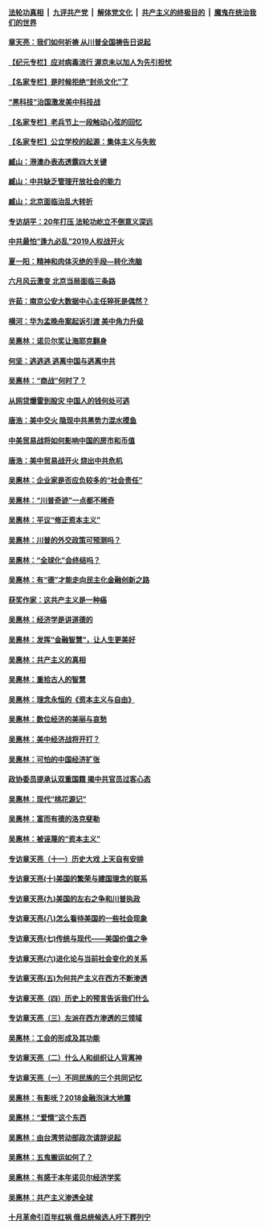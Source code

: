 

####  [法轮功真相](../../../../basic/blob/master/README.md?t=07081431) &nbsp;|&nbsp; [九评共产党](../../../../9ping.md/blob/master/README.md?t=07081431) &nbsp;|&nbsp; [解体党文化](../../../../jtdwh.md/blob/master/README.md?t=07081431)  &nbsp;|&nbsp; [共产主义的终极目的](../../../../gczydzjmd.md/blob/master/README.md?t=07081431) &nbsp;|&nbsp; [魔鬼在统治我们的世界](../../../../mgztzwmdsj.md/blob/master/README.md?t=07081431) 

#### [章天亮：我们如何祈祷 从川普全国祷告日说起](../pages/nsc423/n11944627.md?t=07081431) 

#### [【纪元专栏】应对病毒流行 渥京未以加人为先引担忧](../pages/nsc423/n11875714.md?t=07081431) 

#### [【名家专栏】是时候拒绝“封杀文化”了](../pages/nsc423/n11814093.md?t=07081431) 

#### [“黑科技”治国激发美中科技战](../pages/nsc423/n11638056.md?t=07081431) 

#### [【名家专栏】老兵节上一段触动心弦的回忆](../pages/nsc423/n11646016.md?t=07081431) 

#### [【名家专栏】公立学校的起源：集体主义与失败](../pages/nsc423/n11601833.md?t=07081431) 

#### [臧山：港澳办表态透露四大关键](../pages/nsc423/n11421628.md?t=07081431) 

#### [臧山：中共缺乏管理开放社会的能力](../pages/nsc423/n11407457.md?t=07081431) 

#### [臧山：北京面临治乱大转折](../pages/nsc423/n11406895.md?t=07081431) 

#### [专访胡平：20年打压 法轮功屹立不倒意义深远](../pages/nsc423/n11398800.md?t=07081431) 

#### [中共最怕“逢九必乱”2019人权战开火](../pages/nsc423/n11385248.md?t=07081431) 

#### [夏一阳：精神和肉体灭绝的手段—转化洗脑](../pages/nsc423/n11368250.md?t=07081431) 

#### [六月风云激变 北京当局面临三条路](../pages/nsc423/n11313668.md?t=07081431) 

#### [许茹：南京公安大数据中心主任猝死是偶然？](../pages/nsc423/n11064744.md?t=07081431) 

#### [横河：华为孟晚舟案起诉引渡 美中角力升级](../pages/nsc423/n11027230.md?t=07081431) 

#### [吴惠林：诺贝尔奖让海耶克翻身](../pages/nsc423/n10890049.md?t=07081431) 

#### [何坚：逃逃逃 逃离中国与逃离中共](../pages/nsc423/n10592891.md?t=07081431) 

#### [吴惠林：“商战”何时了？](../pages/nsc423/n10573558.md?t=07081431) 

#### [从网贷爆雷到股灾 中国人的钱何处可逃](../pages/nsc423/n10572800.md?t=07081431) 

#### [唐浩：美中交火 隐现中共黑势力混水摸鱼](../pages/nsc423/n10544040.md?t=07081431) 

#### [中美贸易战将如何影响中国的房市和币值](../pages/nsc423/n10543697.md?t=07081431) 

#### [唐浩：美中贸易战开火 烧出中共危机](../pages/nsc423/n10540126.md?t=07081431) 

#### [吴惠林：企业家是否应负较多的“社会责任”](../pages/nsc423/n10535022.md?t=07081431) 

#### [吴惠林：“川普奇迹”一点都不稀奇](../pages/nsc423/n10512808.md?t=07081431) 

#### [吴惠林：平议“修正资本主义”](../pages/nsc423/n10495724.md?t=07081431) 

#### [吴惠林：川普的外交政策可预测吗？](../pages/nsc423/n10462387.md?t=07081431) 

#### [吴惠林：“全球化”会终结吗？](../pages/nsc423/n10452838.md?t=07081431) 

#### [吴惠林：有“德”才能走向民主化金融创新之路](../pages/nsc423/n10432292.md?t=07081431) 

#### [获奖作家：这共产主义是一种癌](../pages/nsc423/n10431541.md?t=07081431) 

#### [吴惠林：经济学是讲道德的](../pages/nsc423/n10398014.md?t=07081431) 

#### [吴惠林：发挥“金融智慧”，让人生更美好](../pages/nsc423/n10375019.md?t=07081431) 

#### [吴惠林：共产主义的真相](../pages/nsc423/n10351394.md?t=07081431) 

#### [吴惠林：重拾古人的智慧](../pages/nsc423/n10337691.md?t=07081431) 

#### [吴惠林：理念永恒的《资本主义与自由》](../pages/nsc423/n10316274.md?t=07081431) 

#### [吴惠林：数位经济的美丽与哀愁](../pages/nsc423/n10292946.md?t=07081431) 

#### [吴惠林：美中经济战将开打？](../pages/nsc423/n10258825.md?t=07081431) 

#### [吴惠林：可怕的中国经济扩张](../pages/nsc423/n10219147.md?t=07081431) 

#### [政协委员提承认双重国籍 揭中共官员过客心态](../pages/nsc423/n10208809.md?t=07081431) 

#### [吴惠林：现代“桃花源记”](../pages/nsc423/n10185234.md?t=07081431) 

#### [吴惠林：富而有德的洛克斐勒](../pages/nsc423/n10142264.md?t=07081431) 

#### [吴惠林：被诬蔑的“资本主义”](../pages/nsc423/n10124816.md?t=07081431) 

#### [专访章天亮（十一）历史大戏 上天自有安排](../pages/nsc423/n10094905.md?t=07081431) 

#### [专访章天亮(十)美国的繁荣与建国理念的联系](../pages/nsc423/n10094899.md?t=07081431) 

#### [专访章天亮(九)美国的左右之争和川普执政](../pages/nsc423/n10094889.md?t=07081431) 

#### [专访章天亮(八)怎么看待美国的一些社会现象](../pages/nsc423/n10094857.md?t=07081431) 

#### [专访章天亮(七)传统与现代——美国价值之争](../pages/nsc423/n10093140.md?t=07081431) 

#### [专访章天亮(六)进化论与当前社会变化的关系](../pages/nsc423/n10092036.md?t=07081431) 

#### [专访章天亮(五)为何共产主义在西方不断渗透](../pages/nsc423/n10083620.md?t=07081431) 

#### [专访章天亮（四）历史上的预言告诉我们什么](../pages/nsc423/n10083606.md?t=07081431) 

#### [专访章天亮（三）左派在西方渗透的三领域](../pages/nsc423/n10081115.md?t=07081431) 

#### [吴惠林：工会的形成及其功能](../pages/nsc423/n10080633.md?t=07081431) 

#### [专访章天亮（二）什么人和组织让人背离神](../pages/nsc423/n10076637.md?t=07081431) 

#### [专访章天亮（一）不同民族的三个共同记忆](../pages/nsc423/n10074188.md?t=07081431) 

#### [吴惠林：有影呒？2018金融泡沫大地震](../pages/nsc423/n10040534.md?t=07081431) 

#### [吴惠林：“爱情”这个东西](../pages/nsc423/n10019423.md?t=07081431) 

#### [吴惠林：由台湾劳动部政次请辞说起](../pages/nsc423/n9979679.md?t=07081431) 

#### [吴惠林：五鬼搬运如何了？](../pages/nsc423/n9925338.md?t=07081431) 

#### [吴惠林：有感于本年诺贝尔经济学奖](../pages/nsc423/n9871883.md?t=07081431) 

#### [吴惠林：共产主义渗透全球](../pages/nsc423/n9812748.md?t=07081431) 

#### [十月革命引百年红祸 俄总统候选人吁下葬列宁](../pages/nsc423/n9810182.md?t=07081431) 

